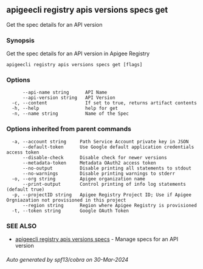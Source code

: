 ## apigeecli registry apis versions specs get

Get the spec details for an API version

### Synopsis

Get the spec details for an API version in Apigee Registry

```
apigeecli registry apis versions specs get [flags]
```

### Options

```
      --api-name string      API Name
      --api-version string   API Version
  -c, --content              If set to true, returns artifact contents
  -h, --help                 help for get
  -n, --name string          Name of the Spec
```

### Options inherited from parent commands

```
  -a, --account string     Path Service Account private key in JSON
      --default-token      Use Google default application credentials access token
      --disable-check      Disable check for newer versions
      --metadata-token     Metadata OAuth2 access token
      --no-output          Disable printing all statements to stdout
      --no-warnings        Disable printing warnings to stderr
  -o, --org string         Apigee organization name
      --print-output       Control printing of info log statements (default true)
  -p, --projectID string   Apigee Registry Project ID; Use if Apigee Orgniazation not provisioned in this project
      --region string      Region where Apigee Registry is provisioned
  -t, --token string       Google OAuth Token
```

### SEE ALSO

* [apigeecli registry apis versions specs](apigeecli_registry_apis_versions_specs.md)	 - Manage specs for an API version

###### Auto generated by spf13/cobra on 30-Mar-2024
